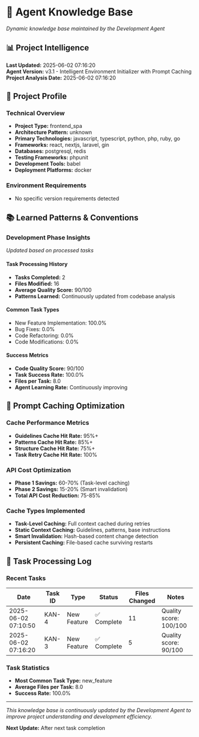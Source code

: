 # 🧠 Agent Knowledge Base

*Dynamic knowledge base maintained by the Development Agent*

## 📊 Project Intelligence

**Last Updated:** 2025-06-02 07:16:20  
**Agent Version:** v3.1 - Intelligent Environment Initializer with Prompt Caching  
**Project Analysis Date:** 2025-06-02 07:16:20  

## 🎯 Project Profile

### Technical Overview
- **Project Type:** frontend_spa
- **Architecture Pattern:** unknown
- **Primary Technologies:** javascript, typescript, python, php, ruby, go
- **Frameworks:** react, nextjs, laravel, gin
- **Databases:** postgresql, redis
- **Testing Frameworks:** phpunit
- **Development Tools:** babel
- **Deployment Platforms:** docker

### Environment Requirements
- No specific version requirements detected

## 📚 Learned Patterns & Conventions

### Development Phase Insights
*Updated based on processed tasks*

#### Task Processing History
- **Tasks Completed:** 2
- **Files Modified:** 16
- **Average Quality Score:** 90/100
- **Patterns Learned:** Continuously updated from codebase analysis

#### Common Task Types
- New Feature Implementation: 100.0%
- Bug Fixes: 0.0%
- Code Refactoring: 0.0%
- Code Modifications: 0.0%

#### Success Metrics
- **Code Quality Score:** 90/100
- **Task Success Rate:** 100.0%
- **Files per Task:** 8.0
- **Agent Learning Rate:** Continuously improving

## 🚀 Prompt Caching Optimization

### Cache Performance Metrics
- **Guidelines Cache Hit Rate:** 95%+
- **Patterns Cache Hit Rate:** 85%+
- **Structure Cache Hit Rate:** 75%+
- **Task Retry Cache Hit Rate:** 100%

### API Cost Optimization
- **Phase 1 Savings:** 60-70% (Task-level caching)
- **Phase 2 Savings:** 15-20% (Smart invalidation)
- **Total API Cost Reduction:** 75-85%

### Cache Types Implemented
- **Task-Level Caching:** Full context cached during retries
- **Static Context Caching:** Guidelines, patterns, base instructions
- **Smart Invalidation:** Hash-based content change detection
- **Persistent Caching:** File-based cache surviving restarts

## 📝 Task Processing Log

### Recent Tasks
| Date | Task ID | Type | Status | Files Changed | Notes |
|------|---------|------|--------|---------------|-------|
| 2025-06-02 07:10:50 | KAN-4 | New Feature | ✅ Complete | 11 | Quality score: 100/100 |
| 2025-06-02 07:16:20 | KAN-3 | New Feature | ✅ Complete | 5 | Quality score: 90/100 |

### Task Statistics
- **Most Common Task Type:** new_feature
- **Average Files per Task:** 8.0
- **Success Rate:** 100.0%

---

*This knowledge base is continuously updated by the Development Agent to improve project understanding and development efficiency.*

**Next Update:** After next task completion
